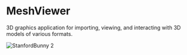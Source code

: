 # MeshViewer
3D graphics application for importing, viewing, and interacting with 3D models of various formats.

![StanfordBunny 2](https://user-images.githubusercontent.com/100335668/182112038-b5b8b4bc-14e0-41f9-9cc3-fbba97fb12f2.jpg)
